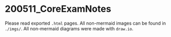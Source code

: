 # 200511_CoreExamNotes

Please read exported `.html` pages. All non-mermaid images can be found in `./imgs/`. All non-mermaid diagrams were made with `draw.io`.